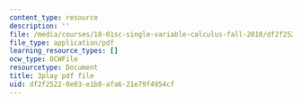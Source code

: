 ```yaml
---
content_type: resource
description: ''
file: /media/courses/18-01sc-single-variable-calculus-fall-2010/df2f25220e03e1b8afa621e79f4954cf_twzGBqPeW0M.pdf
file_type: application/pdf
learning_resource_types: []
ocw_type: OCWFile
resourcetype: Document
title: 3play pdf file
uid: df2f2522-0e03-e1b8-afa6-21e79f4954cf
---
```

